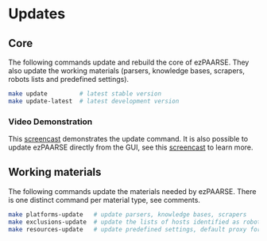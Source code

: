 # Updates #

## Core ##

The following commands update and rebuild the core of ezPAARSE. They also update the working materials (parsers, knowledge bases, scrapers, robots lists and predefined settings).

```bash
make update         # latest stable version
make update-latest  # latest development version
```

### Video Demonstration ###
This [screencast](https://www.youtube.com/watch?v=tNwUw_9IJCw) demonstrates the update command.
It is also possible to update ezPAARSE directly from the GUI, see this [screencast](https://www.youtube.com/watch?v=2tGUyAiw9no) to learn more.

## Working materials ##

The following commands update the materials needed by ezPAARSE. There is one distinct command per material type, see comments.

```bash
make platforms-update   # update parsers, knowledge bases, scrapers
make exclusions-update  # update the lists of hosts identified as robots
make resources-update   # update predefined settings, default proxy formats
```
